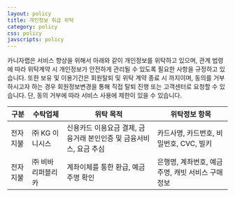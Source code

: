 ```yaml
---
layout: policy
title: 개인정보 취급 위탁
category: policy
css: policy
javscripts: policy
---
```


카니자랩은 서비스 향상을 위해서 아래와 같이 개인정보를 위탁하고 있으며, 관계 법령에 따라 위탁계약 시 개인정보가 안전하게 관리될 수 있도록 필요한 사항을 규정하고 있습니다. 또한 보유 및 이용기간은 회원탈퇴 및 위탁 계약 종료 시 까지이며, 동의를 거부하시고자 하는 경우 회원정보변경을 통해 직접 탈퇴 진행 또는 고객센터로 요청할 수 있습니다. 단, 동의 거부에 따라 서비스 사용에 제한이 있을 수 있습니다.

| 구분 | 수탁업체 | 위탁 목적 | 위탁정보 항목 |
|-----|-------|---------|------------|
| 전자지불 | ㈜ KG 이니시스 | 신용카드 이용요금 결제, 금융거래 본인인증 및 금융서비스, 요금 추심 | 카드사명, 카드번호, 비밀번호, CVC, 빌키 |
| 전자지불 | ㈜ 비바 리퍼블리카 | 계좌이체를 통한 환급, 예금주명 확인 | 은행명, 계좌번호, 예금주명, 캐빗 서비스 구매정보 |
